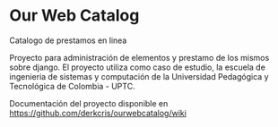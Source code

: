 Our Web Catalog
=============
Catalogo de prestamos en linea

Proyecto para administración de elementos y prestamo de los mismos sobre django.
El proyecto utiliza como caso de estudio, la escuela de ingenieria de sistemas y computación de la Universidad Pedagógica y Tecnológica de Colombia - UPTC.

Documentación del proyecto disponible en https://github.com/derkcris/ourwebcatalog/wiki


